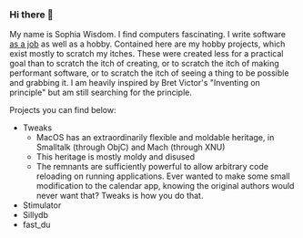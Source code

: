 ### Hi there 👋

My name is Sophia Wisdom. I find computers fascinating. I write software [as a job](https://www.linkedin.com/in/sophia-wisdom/) as well as a hobby. Contained here are my hobby projects, which exist mostly to scratch my itches. These were created less for a practical goal than to scratch the itch of creating, or to scratch the itch of making performant software, or to scratch the itch of seeing a thing to be possible and grabbing it. I am heavily inspired by Bret Victor's "Inventing on principle" but am still searching for the principle.

Projects you can find below:
- Tweaks
    - MacOS has an extraordinarily flexible and moldable heritage, in Smalltalk (through ObjC) and Mach (through XNU)
    - This heritage is mostly moldy and disused
    - The remnants are sufficiently powerful to allow arbitrary code reloading on running applications. Ever wanted to make some small modification to the calendar app, knowing the original authors would never want that? Tweaks is how you do that.
- Stimulator
- Sillydb
- fast_du

<!--
**sophiawisdom/sophiawisdom** is a ✨ _special_ ✨ repository because its `README.md` (this file) appears on your GitHub profile.

Here are some ideas to get you started:

- 🔭 I’m currently working on ...
- 🌱 I’m currently learning ...
- 👯 I’m looking to collaborate on ...
- 🤔 I’m looking for help with ...
- 💬 Ask me about ...
- 📫 How to reach me: ...
- 😄 Pronouns: ...
- ⚡ Fun fact: ...
-->
